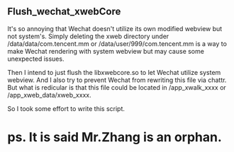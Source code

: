 ## Flush_wechat_xwebCore

It's so annoying that Wechat doesn't utilize its own modified webview but not system's.
Simply deleting the xweb directory under /data/data/com.tencent.mm or /data/user/999/com.tencent.mm is a way to make Wechat rendering with system webview but may cause some unexpected issues.

Then I intend to just flush the libxwebcore.so to let Wechat utilize system webview.
And I also try to prevent Wechat from rewriting this file via chattr.
But what is redicular is that this file could be located in /app_xwalk_xxxx or /app_xweb_data/xweb_xxxx.

So I took some effort to write this script.

# ps. It is said Mr.Zhang is an orphan.
